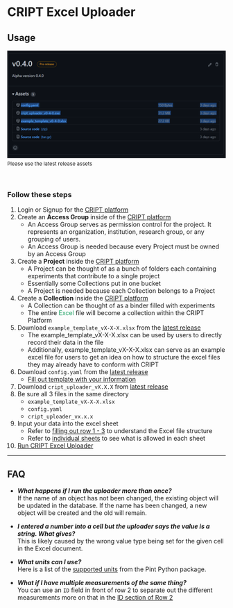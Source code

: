 # CRIPT Excel Uploader

## Usage

<img src="./docs_assets/screenshot_of_where_to_find_excel_uploader.png"
alt="Screenshot latest CRIPT release assets">
<small>
Please use the latest release assets
</small>

<br>

### Follow these steps

<ol id="usage-steps">
  <li>
    Login or Signup for the <a href="https://www.criptapp.org/" target="_blank">CRIPT platform</a>
  </li>

  <li>
    Create an <b>Access Group</b> inside of the 
    <a href="https://www.criptapp.org/group" target="_blank">CRIPT platform</a>
    <ul>
      <li>
        An Access Group serves as permission control for the project. It represents an organization, institution, research group, or any grouping of users.
      </li>
      <li>
        An Access Group is needed because every Project must be owned by an Access Group
      </li>
    </ul>
  </li>

  <li>
    Create a <b>Project</b> inside the 
    <a href="https://www.criptapp.org/project" target="_blank">CRIPT platform</a>
    <ul>
      <li>
        A Project can be thought of as a bunch of folders each containing experiments that contribute to a single project
      </li>
      <li>
        Essentially some Collections put in one bucket
      </li>
      <li>
        A Project is needed because each Collection belongs to a Project
      </li>
    </ul>
  </li>

  <li>
    Create a <b>Collection</b> inside the 
    <a href="https://www.criptapp.org/collection" target="_blank">CRIPT platform</a>
    <ul>
      <li>
        <!-- todo is this correct? -->
        A Collection can be thought of as a binder filled with experiments
      </li>
      <li>
        The entire <span style="color: #21a366">Excel</span> file will become a collection within the CRIPT Platform
      </li>
    </ul>
  </li>

  <li>
    Download <code style="color: var(--excel-light-color)">example_template_vX-X-X.xlsx</code> from the 
    <a href="https://github.com/C-Accel-CRIPT/cript-excel-uploader/releases" target="_blank">latest release</a>
    <ul>
      <li>
          The example_template_vX-X-X.xlsx can be used by users to directly record their data in the file
      </li>
      <li>
        Additionally, example_template_vX-X-X.xlsx can serve as an example excel file for users to get an idea on how to structure the excel files they may already have to conform with CRIPT
      </li>
    </ul>
  </li>

  <li>
    Download <code>config.yaml</code> from the 
    <a href="https://github.com/C-Accel-CRIPT/cript-excel-uploader/releases" target="_blank">latest release</a>
    <ul>
      <li>
        <a href="filling_out_config.md/" target="_blank">Fill out template with your information</a>
      </li>
    </ul>
  </li>

  <li>
  <!-- TODO be sure to keep this version up to date -->
    Download <code>cript_uploader_vX.X.X</code> from <a href="https://github.com/C-Accel-CRIPT/cript-excel-uploader/releases" target="_blank">latest release</a>
  <li>
      Be sure all 3 files in the same directory 
      <br>
      <ul>
        <li>
          <code>example_template_vX-X-X.xlsx</code>
        </li>
        <li>
          <code>config.yaml</code>
        </li>
        <li>
        <!-- TODO be sure to always keep this up to date -->
          <code>cript_uploader_vx.x.x</code>
        </li>
      </ul>
    </li>
  <li>
    Input your data into the excel sheet
    <ul>
      <li>
        Refer to <a href="filling_out_config" target="_blank">filling out row 1 - 3</a> to understand the Excel file
        structure
      </li>
      <li>
        Refer to <a href="individual_sheets" target="_blank">individual sheets</a> to see what is allowed in each sheet
      </li>
    </ul>
  </li>
  <li>
    <a href="how_to_run_excel_uploader" target="_blank">
      Run CRIPT Excel Uploader
    </a>
  </li>
</ol>

---

## FAQ

- **_What happens if I run the uploader more than once?_**  
  If the name of an object has not been changed, the existing object will be updated in the database. If the name has
  been changed, a new object will be created and the old will remain.

- **_I entered a number into a cell but the uploader says the value is a string. What gives?_**  
  This is likely caused by the wrong value type being set for the given cell in the Excel document.

- **_What units can I use?_**  
  Here is a list of the <a href="https://github.com/hgrecco/pint/blob/master/pint/default_en.txt" target="_blank">
  supported units</a>
  from the Pint Python package.

- **_What if I have multiple measurements of the same thing?_**  
  You can use an `ID` field in front of row 2 to separate out the different measurements more on that in
  the <a href="excel_rows/#id-optional" target="_blank">ID section of Row 2</a>

<div style="margin-bottom: 5rem;"></div>

